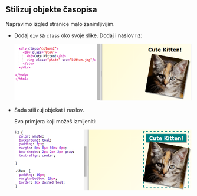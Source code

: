 ## Stilizuj objekte časopisa

Napravimo izgled stranice malo zanimljivijim.

+ Dodaj `div` sa `class` oko svoje slike. Dodaj i naslov `h2`:
    
    ![screenshot](images/magazine-item.png)

+ Sada stilizuj objekat i naslov.
    
    Evo primjera koji možeš izmijeniti:
    
    ![screenshot](images/magazine-item-style.png)